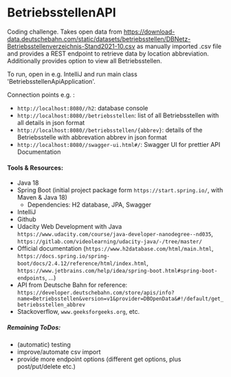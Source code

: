 # BetriebsstellenAPI

Coding challenge. Takes open data from https://download-data.deutschebahn.com/static/datasets/betriebsstellen/DBNetz-Betriebsstellenverzeichnis-Stand2021-10.csv as manually imported .csv file and provides a REST endpoint to retrieve data by location abbreviation. Additionally provides option to view all Betriebsstellen. 

To run, open in e.g. IntelliJ and run main class 'BetriebsstellenApiApplication'.

Connection points e.g. :
- `http://localhost:8080//h2`: database console
- `http://localhost:8080//betriebsstellen`: list of all Betriebsstellen with all details in json format
- `http://localhost:8080//betriebsstellen/{abbrev}`: details of the Betriebsstelle with abbrevation abbrev in json format
- `http://localhost:8080//swagger-ui.html#/`: Swagger UI for prettier API Documentation

#### Tools & Resources:
- Java 18
- Spring Boot (initial project package form `https://start.spring.io/`, with Maven & Java 18)
  - Dependencies: H2 database, JPA, Swagger
- IntelliJ
- Github
- Udacity Web Development with Java `https://www.udacity.com/course/java-developer-nanodegree--nd035`, `https://gitlab.com/videolearning/udacity-java/-/tree/master/`
- Official documentation (`https://www.h2database.com/html/main.html`, `https://docs.spring.io/spring-boot/docs/2.4.12/reference/html/index.html`, `https://www.jetbrains.com/help/idea/spring-boot.html#spring-boot-endpoints`, ...)
- API from Deutsche Bahn for reference: `https://developer.deutschebahn.com/store/apis/info?name=Betriebsstellen&version=v1&provider=DBOpenData&#!/default/get_betriebsstellen_abbrev`
- Stackoverflow, `www.geeksforgeeks.org`, etc.

##### Remaining ToDos:
- (automatic) testing
- improve/automate csv import
- provide more endpoint options (different get options, plus post/put/delete etc.)
